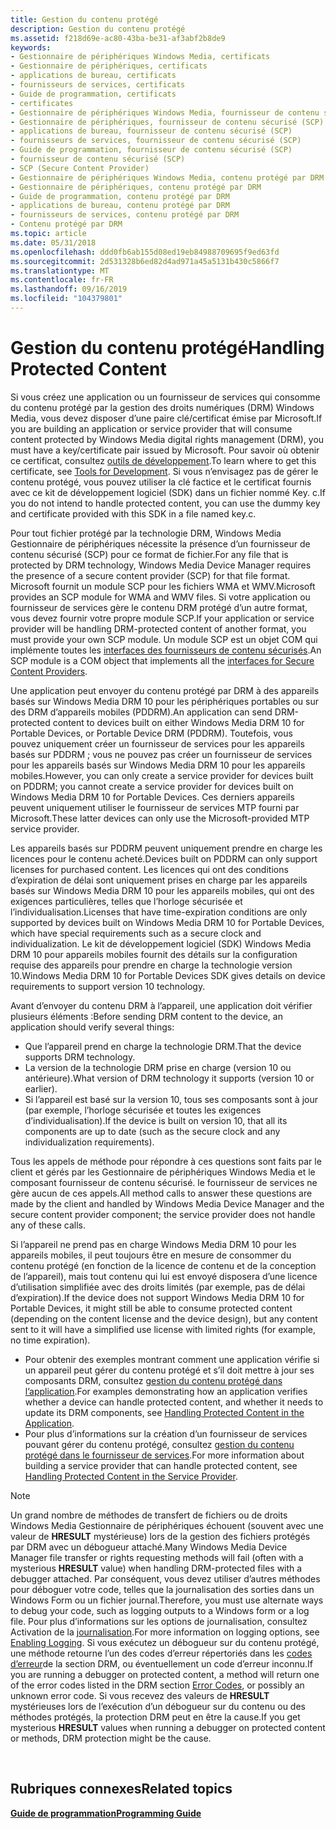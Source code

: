 ```yaml
---
title: Gestion du contenu protégé
description: Gestion du contenu protégé
ms.assetid: f218d69e-ac80-43ba-be31-af3abf2b8de9
keywords:
- Gestionnaire de périphériques Windows Media, certificats
- Gestionnaire de périphériques, certificats
- applications de bureau, certificats
- fournisseurs de services, certificats
- Guide de programmation, certificats
- certificates
- Gestionnaire de périphériques Windows Media, fournisseur de contenu sécurisé (SCP)
- Gestionnaire de périphériques, fournisseur de contenu sécurisé (SCP)
- applications de bureau, fournisseur de contenu sécurisé (SCP)
- fournisseurs de services, fournisseur de contenu sécurisé (SCP)
- Guide de programmation, fournisseur de contenu sécurisé (SCP)
- fournisseur de contenu sécurisé (SCP)
- SCP (Secure Content Provider)
- Gestionnaire de périphériques Windows Media, contenu protégé par DRM
- Gestionnaire de périphériques, contenu protégé par DRM
- Guide de programmation, contenu protégé par DRM
- applications de bureau, contenu protégé par DRM
- fournisseurs de services, contenu protégé par DRM
- Contenu protégé par DRM
ms.topic: article
ms.date: 05/31/2018
ms.openlocfilehash: ddd0fb6ab155d08ed19eb84988709695f9ed63fd
ms.sourcegitcommit: 2d531328b6ed82d4ad971a45a5131b430c5866f7
ms.translationtype: MT
ms.contentlocale: fr-FR
ms.lasthandoff: 09/16/2019
ms.locfileid: "104379801"
---
```

# <a name="handling-protected-content"></a><span data-ttu-id="bfbba-122">Gestion du contenu protégé</span><span class="sxs-lookup"><span data-stu-id="bfbba-122">Handling Protected Content</span></span>

<span data-ttu-id="bfbba-123">Si vous créez une application ou un fournisseur de services qui consomme du contenu protégé par la gestion des droits numériques (DRM) Windows Media, vous devez disposer d’une paire clé/certificat émise par Microsoft.</span><span class="sxs-lookup"><span data-stu-id="bfbba-123">If you are building an application or service provider that will consume content protected by Windows Media digital rights management (DRM), you must have a key/certificate pair issued by Microsoft.</span></span> <span data-ttu-id="bfbba-124">Pour savoir où obtenir ce certificat, consultez [outils de développement](tools-for-development.md).</span><span class="sxs-lookup"><span data-stu-id="bfbba-124">To learn where to get this certificate, see [Tools for Development](tools-for-development.md).</span></span> <span data-ttu-id="bfbba-125">Si vous n’envisagez pas de gérer le contenu protégé, vous pouvez utiliser la clé factice et le certificat fournis avec ce kit de développement logiciel (SDK) dans un fichier nommé Key. c.</span><span class="sxs-lookup"><span data-stu-id="bfbba-125">If you do not intend to handle protected content, you can use the dummy key and certificate provided with this SDK in a file named key.c.</span></span>

<span data-ttu-id="bfbba-126">Pour tout fichier protégé par la technologie DRM, Windows Media Gestionnaire de périphériques nécessite la présence d’un fournisseur de contenu sécurisé (SCP) pour ce format de fichier.</span><span class="sxs-lookup"><span data-stu-id="bfbba-126">For any file that is protected by DRM technology, Windows Media Device Manager requires the presence of a secure content provider (SCP) for that file format.</span></span> <span data-ttu-id="bfbba-127">Microsoft fournit un module SCP pour les fichiers WMA et WMV.</span><span class="sxs-lookup"><span data-stu-id="bfbba-127">Microsoft provides an SCP module for WMA and WMV files.</span></span> <span data-ttu-id="bfbba-128">Si votre application ou fournisseur de services gère le contenu DRM protégé d’un autre format, vous devez fournir votre propre module SCP.</span><span class="sxs-lookup"><span data-stu-id="bfbba-128">If your application or service provider will be handling DRM-protected content of another format, you must provide your own SCP module.</span></span> <span data-ttu-id="bfbba-129">Un module SCP est un objet COM qui implémente toutes les [interfaces des fournisseurs de contenu sécurisés](interfaces-for-secure-content-providers.md).</span><span class="sxs-lookup"><span data-stu-id="bfbba-129">An SCP module is a COM object that implements all the [interfaces for Secure Content Providers](interfaces-for-secure-content-providers.md).</span></span>

<span data-ttu-id="bfbba-130">Une application peut envoyer du contenu protégé par DRM à des appareils basés sur Windows Media DRM 10 pour les périphériques portables ou sur des DRM d’appareils mobiles (PDDRM).</span><span class="sxs-lookup"><span data-stu-id="bfbba-130">An application can send DRM-protected content to devices built on either Windows Media DRM 10 for Portable Devices, or Portable Device DRM (PDDRM).</span></span> <span data-ttu-id="bfbba-131">Toutefois, vous pouvez uniquement créer un fournisseur de services pour les appareils basés sur PDDRM ; vous ne pouvez pas créer un fournisseur de services pour les appareils basés sur Windows Media DRM 10 pour les appareils mobiles.</span><span class="sxs-lookup"><span data-stu-id="bfbba-131">However, you can only create a service provider for devices built on PDDRM; you cannot create a service provider for devices built on Windows Media DRM 10 for Portable Devices.</span></span> <span data-ttu-id="bfbba-132">Ces derniers appareils peuvent uniquement utiliser le fournisseur de services MTP fourni par Microsoft.</span><span class="sxs-lookup"><span data-stu-id="bfbba-132">These latter devices can only use the Microsoft-provided MTP service provider.</span></span>

<span data-ttu-id="bfbba-133">Les appareils basés sur PDDRM peuvent uniquement prendre en charge les licences pour le contenu acheté.</span><span class="sxs-lookup"><span data-stu-id="bfbba-133">Devices built on PDDRM can only support licenses for purchased content.</span></span> <span data-ttu-id="bfbba-134">Les licences qui ont des conditions d’expiration de délai sont uniquement prises en charge par les appareils basés sur Windows Media DRM 10 pour les appareils mobiles, qui ont des exigences particulières, telles que l’horloge sécurisée et l’individualisation.</span><span class="sxs-lookup"><span data-stu-id="bfbba-134">Licenses that have time-expiration conditions are only supported by devices built on Windows Media DRM 10 for Portable Devices, which have special requirements such as a secure clock and individualization.</span></span> <span data-ttu-id="bfbba-135">Le kit de développement logiciel (SDK) Windows Media DRM 10 pour appareils mobiles fournit des détails sur la configuration requise des appareils pour prendre en charge la technologie version 10.</span><span class="sxs-lookup"><span data-stu-id="bfbba-135">Windows Media DRM 10 for Portable Devices SDK gives details on device requirements to support version 10 technology.</span></span>

<span data-ttu-id="bfbba-136">Avant d’envoyer du contenu DRM à l’appareil, une application doit vérifier plusieurs éléments :</span><span class="sxs-lookup"><span data-stu-id="bfbba-136">Before sending DRM content to the device, an application should verify several things:</span></span>

-   <span data-ttu-id="bfbba-137">Que l’appareil prend en charge la technologie DRM.</span><span class="sxs-lookup"><span data-stu-id="bfbba-137">That the device supports DRM technology.</span></span>
-   <span data-ttu-id="bfbba-138">La version de la technologie DRM prise en charge (version 10 ou antérieure).</span><span class="sxs-lookup"><span data-stu-id="bfbba-138">What version of DRM technology it supports (version 10 or earlier).</span></span>
-   <span data-ttu-id="bfbba-139">Si l’appareil est basé sur la version 10, tous ses composants sont à jour (par exemple, l’horloge sécurisée et toutes les exigences d’individualisation).</span><span class="sxs-lookup"><span data-stu-id="bfbba-139">If the device is built on version 10, that all its components are up to date (such as the secure clock and any individualization requirements).</span></span>

<span data-ttu-id="bfbba-140">Tous les appels de méthode pour répondre à ces questions sont faits par le client et gérés par les Gestionnaire de périphériques Windows Media et le composant fournisseur de contenu sécurisé. le fournisseur de services ne gère aucun de ces appels.</span><span class="sxs-lookup"><span data-stu-id="bfbba-140">All method calls to answer these questions are made by the client and handled by Windows Media Device Manager and the secure content provider component; the service provider does not handle any of these calls.</span></span>

<span data-ttu-id="bfbba-141">Si l’appareil ne prend pas en charge Windows Media DRM 10 pour les appareils mobiles, il peut toujours être en mesure de consommer du contenu protégé (en fonction de la licence de contenu et de la conception de l’appareil), mais tout contenu qui lui est envoyé disposera d’une licence d’utilisation simplifiée avec des droits limités (par exemple, pas de délai d’expiration).</span><span class="sxs-lookup"><span data-stu-id="bfbba-141">If the device does not support Windows Media DRM 10 for Portable Devices, it might still be able to consume protected content (depending on the content license and the device design), but any content sent to it will have a simplified use license with limited rights (for example, no time expiration).</span></span>

-   <span data-ttu-id="bfbba-142">Pour obtenir des exemples montrant comment une application vérifie si un appareil peut gérer du contenu protégé et s’il doit mettre à jour ses composants DRM, consultez [gestion du contenu protégé dans l’application](handling-protected-content-in-the-application.md).</span><span class="sxs-lookup"><span data-stu-id="bfbba-142">For examples demonstrating how an application verifies whether a device can handle protected content, and whether it needs to update its DRM components, see [Handling Protected Content in the Application](handling-protected-content-in-the-application.md).</span></span>
-   <span data-ttu-id="bfbba-143">Pour plus d’informations sur la création d’un fournisseur de services pouvant gérer du contenu protégé, consultez [gestion du contenu protégé dans le fournisseur de services](handling-protected-content-in-the-service-provider.md).</span><span class="sxs-lookup"><span data-stu-id="bfbba-143">For more information about building a service provider that can handle protected content, see [Handling Protected Content in the Service Provider](handling-protected-content-in-the-service-provider.md).</span></span>

> [!Note]  
> <span data-ttu-id="bfbba-144">Un grand nombre de méthodes de transfert de fichiers ou de droits Windows Media Gestionnaire de périphériques échouent (souvent avec une valeur de **HRESULT** mystérieuse) lors de la gestion des fichiers protégés par DRM avec un débogueur attaché.</span><span class="sxs-lookup"><span data-stu-id="bfbba-144">Many Windows Media Device Manager file transfer or rights requesting methods will fail (often with a mysterious **HRESULT** value) when handling DRM-protected files with a debugger attached.</span></span> <span data-ttu-id="bfbba-145">Par conséquent, vous devez utiliser d’autres méthodes pour déboguer votre code, telles que la journalisation des sorties dans un Windows Form ou un fichier journal.</span><span class="sxs-lookup"><span data-stu-id="bfbba-145">Therefore, you must use alternate ways to debug your code, such as logging outputs to a Windows form or a log file.</span></span> <span data-ttu-id="bfbba-146">Pour plus d’informations sur les options de journalisation, consultez Activation de la [journalisation](enabling-logging.md).</span><span class="sxs-lookup"><span data-stu-id="bfbba-146">For more information on logging options, see [Enabling Logging](enabling-logging.md).</span></span> <span data-ttu-id="bfbba-147">Si vous exécutez un débogueur sur du contenu protégé, une méthode retourne l’un des codes d’erreur répertoriés dans les [codes d’erreur](error-codes.md)de la section DRM, ou éventuellement un code d’erreur inconnu.</span><span class="sxs-lookup"><span data-stu-id="bfbba-147">If you are running a debugger on protected content, a method will return one of the error codes listed in the DRM section [Error Codes](error-codes.md), or possibly an unknown error code.</span></span> <span data-ttu-id="bfbba-148">Si vous recevez des valeurs de **HRESULT** mystérieuses lors de l’exécution d’un débogueur sur du contenu ou des méthodes protégés, la protection DRM peut en être la cause.</span><span class="sxs-lookup"><span data-stu-id="bfbba-148">If you get mysterious **HRESULT** values when running a debugger on protected content or methods, DRM protection might be the cause.</span></span>

 

## <a name="related-topics"></a><span data-ttu-id="bfbba-149">Rubriques connexes</span><span class="sxs-lookup"><span data-stu-id="bfbba-149">Related topics</span></span>

<dl> <dt>

[<span data-ttu-id="bfbba-150">**Guide de programmation**</span><span class="sxs-lookup"><span data-stu-id="bfbba-150">**Programming Guide**</span></span>](programming-guide.md)
</dt> </dl>

 

 




